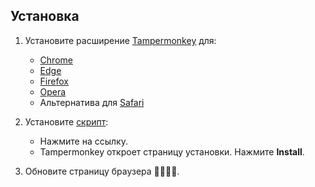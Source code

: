 ## Установка

1. Установите расширение [Tampermonkey](https://www.tampermonkey.net/) для:

   - [Chrome](https://chrome.google.com/webstore/detail/dhdgffkkebhmkfjojejmpbldmpobfkfo)
   - [Edge](https://microsoftedge.microsoft.com/addons/detail/iikmkjmpaadaobahmlepeloendndfphd)
   - [Firefox](https://addons.mozilla.org/en-US/firefox/addon/tampermonkey/)
   - [Opera](https://addons.opera.com/en/extensions/details/tampermonkey-beta/)
   - Альтернатива для [Safari](https://apps.apple.com/app/userscripts/id1463298887)

2. Установите [скрипт](https://github.com/awaynell/EasyShipEbay-CopyPaste/raw/main/dist/EsEbCp.user.js):

   - Нажмите на ссылку.
   - Tampermonkey откроет страницу установки. Нажмите **Install**.

3. Обновите страницу браузера 🐷🐽🐗🐖.
